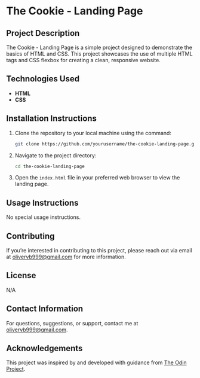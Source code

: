 # The Cookie - Landing Page

## Project Description
The Cookie - Landing Page is a simple project designed to demonstrate the basics of HTML and CSS. This project showcases the use of multiple HTML tags and CSS flexbox for creating a clean, responsive website.

## Technologies Used
- **HTML**
- **CSS**

## Installation Instructions
1. Clone the repository to your local machine using the command:
    ```bash
    git clone https://github.com/yourusername/the-cookie-landing-page.git
    ```
2. Navigate to the project directory:
    ```bash
    cd the-cookie-landing-page
    ```
3. Open the `index.html` file in your preferred web browser to view the landing page.

## Usage Instructions
No special usage instructions.

## Contributing
If you’re interested in contributing to this project, please reach out via email at [olivervb999@gmail.com](mailto:olivervb999@gmail.com) for more information.

## License
N/A

## Contact Information
For questions, suggestions, or support, contact me at [olivervb999@gmail.com](mailto:olivervb999@gmail.com).

## Acknowledgements
This project was inspired by and developed with guidance from [The Odin Project](https://www.theodinproject.com).
